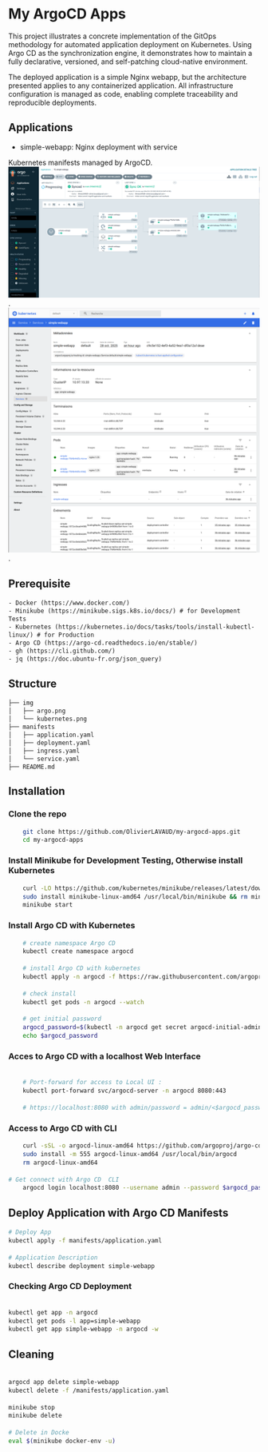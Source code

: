 # My ArgoCD Apps

This project illustrates a concrete implementation of the GitOps methodology for automated application deployment on Kubernetes. Using Argo CD as the synchronization engine, it demonstrates how to maintain a fully declarative, versioned, and self-patching cloud-native environment.

The deployed application is a simple Nginx webapp, but the architecture presented applies to any containerized application. All infrastructure configuration is managed as code, enabling complete traceability and reproducible deployments.

## Applications
- simple-webapp: Nginx deployment with service

Kubernetes manifests managed by ArgoCD.
![](/img/argo.png).
![](/img/kubernetes.png).


## Prerequisite
    - Docker (https://www.docker.com/)
    - Minikube (https://minikube.sigs.k8s.io/docs/) # for Development Tests
    - Kubernetes (https://kubernetes.io/docs/tasks/tools/install-kubectl-linux/) # for Production
    - Argo CD (https://argo-cd.readthedocs.io/en/stable/)
    - gh (https://cli.github.com/)
    - jq (https://doc.ubuntu-fr.org/json_query)


## Structure
```text
├── img
│   ├── argo.png
│   └── kubernetes.png
├── manifests
│   ├── application.yaml
│   ├── deployment.yaml
│   ├── ingress.yaml
│   └── service.yaml
├── README.md
```
## Installation 

### Clone the repo 
```bash
    git clone https://github.com/OlivierLAVAUD/my-argocd-apps.git
    cd my-argocd-apps
```
### Install Minikube for Development Testing, Otherwise install Kubernetes 

```bash
    curl -LO https://github.com/kubernetes/minikube/releases/latest/download/minikube-linux-amd64
    sudo install minikube-linux-amd64 /usr/local/bin/minikube && rm minikube-linux-amd64
    minikube start
```

### Install Argo CD with Kubernetes
```bash
    # create namespace Argo CD
    kubectl create namespace argocd

    # install Argo CD with kubernetes
    kubectl apply -n argocd -f https://raw.githubusercontent.com/argoproj/argo-cd/stable/manifests/install.yaml

    # check install
    kubectl get pods -n argocd --watch

    # get initial password
    argocd_password=$(kubectl -n argocd get secret argocd-initial-admin-secret -o jsonpath="{.data.password}" | base64 -d)
    echo $argocd_password

```

### Acces to Argo CD with a localhost Web Interface
```bash

    # Port-forward for access to Local UI :
    kubectl port-forward svc/argocd-server -n argocd 8080:443

    # https://localhost:8080 with admin/password = admin/<$argocd_password>
```

### Access to Argo CD with CLI
```bash
    curl -sSL -o argocd-linux-amd64 https://github.com/argoproj/argo-cd/releases/latest/download/argocd-linux-amd64
    sudo install -m 555 argocd-linux-amd64 /usr/local/bin/argocd
    rm argocd-linux-amd64

# Get connect with Argo CD  CLI
    argocd login localhost:8080 --username admin --password $argocd_password
```

## Deploy Application with Argo CD Manifests
```bash
# Deploy App
kubectl apply -f manifests/application.yaml

# Application Description
kubectl describe deployment simple-webapp
```

### Checking Argo CD Deployment
```bash

kubectl get app -n argocd
kubectl get pods -l app=simple-webapp
kubectl get app simple-webapp -n argocd -w
```

## Cleaning
```bash

argocd app delete simple-webapp
kubectl delete -f /manifests/application.yaml

minikube stop
minikube delete

# Delete in Docke
eval $(minikube docker-env -u)
```